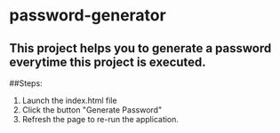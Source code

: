 # password-generator

## This project helps you to generate a password everytime this project is executed.

##Steps:

 1. Launch the index.html file
 2. Click the button "Generate Password"
 3. Refresh the page to re-run the application.
